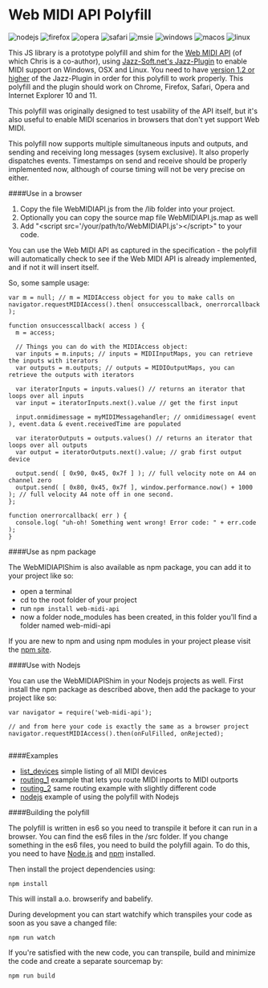 # Web MIDI API Polyfill

![nodejs](http://jazz-soft.github.io/img/nodejs.jpg)
![firefox](http://jazz-soft.github.io/img/firefox.jpg)
![opera](http://jazz-soft.github.io/img/opera.jpg)
![safari](http://jazz-soft.github.io/img/safari.jpg)
![msie](http://jazz-soft.github.io/img/msie.jpg)
![windows](http://jazz-soft.github.io/img/windows.jpg)
![macos](http://jazz-soft.github.io/img/macos.jpg)
![linux](http://jazz-soft.github.io/img/linux.jpg)

This JS library is a prototype polyfill and shim for the [Web MIDI API](http://webaudio.github.io/web-midi-api/) (of which Chris is a co-author), using [Jazz-Soft.net's Jazz-Plugin](http://jazz-soft.net/) to enable MIDI support on Windows, OSX and Linux.
You need to have [version 1.2 or higher](http://jazz-soft.net/download/Jazz-Plugin) of the Jazz-Plugin in order for this polyfill to work properly. This polyfill and the plugin should work on Chrome, Firefox, Safari, Opera and Internet Explorer 10 and 11.

This polyfill was originally designed to test usability of the API itself, but it's also useful to enable MIDI scenarios in browsers that don't yet support Web MIDI.

This polyfill now supports multiple simultaneous inputs and outputs, and sending and receiving long messages (sysem exclusive). It also properly dispatches events. Timestamps on send and receive should be properly implemented now, although of course timing will not be very precise on either.

####Use in a browser

1. Copy the file WebMIDIAPI.js from the /lib folder into your project.
2. Optionally you can copy the source map file WebMIDIAPI.js.map as well
3. Add "&lt;script src='/your/path/to/WebMIDIAPI.js'>&lt;/script>" to your code.

You can use the Web MIDI API as captured in the specification - the polyfill will automatically check to see if the Web MIDI API is already implemented, and if not it will insert itself.

So, some sample usage:

```
var m = null; // m = MIDIAccess object for you to make calls on
navigator.requestMIDIAccess().then( onsuccesscallback, onerrorcallback );

function onsuccesscallback( access ) {
  m = access;

  // Things you can do with the MIDIAccess object:
  var inputs = m.inputs; // inputs = MIDIInputMaps, you can retrieve the inputs with iterators
  var outputs = m.outputs; // outputs = MIDIOutputMaps, you can retrieve the outputs with iterators

  var iteratorInputs = inputs.values() // returns an iterator that loops over all inputs
  var input = iteratorInputs.next().value // get the first input

  input.onmidimessage = myMIDIMessagehandler; // onmidimessage( event ), event.data & event.receivedTime are populated

  var iteratorOutputs = outputs.values() // returns an iterator that loops over all outputs
  var output = iteratorOutputs.next().value; // grab first output device

  output.send( [ 0x90, 0x45, 0x7f ] ); // full velocity note on A4 on channel zero
  output.send( [ 0x80, 0x45, 0x7f ], window.performance.now() + 1000 ); // full velocity A4 note off in one second.
};

function onerrorcallback( err ) {
  console.log( "uh-oh! Something went wrong! Error code: " + err.code );
}
```

####Use as npm package

The WebMIDIAPIShim is also available as npm package, you can add it to your project like so:

- open a terminal
- cd to the root folder of your project
- run `npm install web-midi-api`
- now a folder node_modules has been created, in this folder you'll find a folder named web-midi-api

If you are new to npm and using npm modules in your project please visit the [npm site](https://docs.npmjs.com/).


####Use with Nodejs

You can use the WebMIDIAPIShim in your Nodejs projects as well. First install the npm package as described above, then add the package to your project like so:

```
var navigator = require('web-midi-api');

// and from here your code is exactly the same as a browser project
navigator.requestMIDIAccess().then(onFulFilled, onRejected);


```



####Examples

- [list_devices](http://cwilso.github.com/WebMIDIAPIShim/examples/list_devices) simple listing of all MIDI devices
- [routing_1](http://cwilso.github.com/WebMIDIAPIShim/examples/routing_1) example that lets you route MIDI inports to MIDI outports
- [routing_2](http://cwilso.github.com/WebMIDIAPIShim/examples/routing_2) same routing example with slightly different code
- [nodejs](http://cwilso.github.com/WebMIDIAPIShim/examples/nodejs) example of using the polyfill with Nodejs


####Building the polyfill

The polyfill is written in es6 so you need to transpile it before it can run in a browser. You can find the es6 files in the /src folder. If you change something in the es6 files, you need to build the polyfill again. To do this, you need to have [Node.js](http://nodejs.org/) and [npm](https://www.npmjs.org/) installed.

Then install the project dependencies using:

    npm install

This will install a.o. browserify and babelify.


During development you can start watchify which transpiles your code as soon as you save a changed file:

    npm run watch


If you're satisfied with the new code, you can transpile, build and minimize the code and create a separate sourcemap by:

    npm run build
